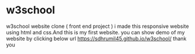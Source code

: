 # w3school
w3school website clone ( front end project )
i made this responsive website using html and css.And this is my first website.
you can show demo of my website by clicking below url
https://sdhrumil45.github.io/w3school/
thank you
